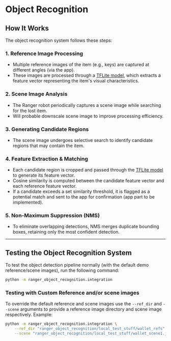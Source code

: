 # Object Recognition

## How It Works

The object recognition system follows these steps:

### **1. Reference Image Processing**  
- Multiple reference images of the item (e.g., keys) are captured at different angles (via the app).  
- These images are processed through a [TFLite model](feature_extractor_int8.tflite), which extracts a feature vector representing the item's visual characteristics.

### **2. Scene Image Analysis**  
- The Ranger robot periodically captures a scene image while searching for the lost item.  
- Will probable downscale scene image to improve processing efficiency.

### **3. Generating Candidate Regions**  
- The scene image undergoes selective search to identify candidate regions that may contain the item.

### **4. Feature Extraction & Matching**  
- Each candidate region is cropped and passed through the [TFLite model](feature_extractor_int8.tflite) to generate its feature vector.  
- Cosine similarity is computed between the candidate feature vector and each reference feature vector.  
- If a candidate exceeds a set similarity threshold, it is flagged as a potential match and sent to the app for confirmation (app part to be implemented).

### **5. Non-Maximum Suppression (NMS)**  
- To eliminate overlapping detections, NMS merges duplicate bounding boxes, retaining only the most confident detection.

---

## **Testing the Object Recognition System**
To test the object detection pipeline normally (with the default demo reference/scene images), run the following command:

```bash
python -m ranger_object_recognition.integration
```

### **Testing with Custom Reference and/or scene images**
To override the default reference and scene images use the `--ref_dir` and `--scene` arguments to provide a reference image directory and scene image respectively. Example:

```bash
python -m ranger_object_recognition.integration \
    --ref_dir "ranger_object_recognition/local_test_stuff/wallet_refs" \
    --scene "ranger_object_recognition/local_test_stuff/wallet_scene1.jpeg"
```

